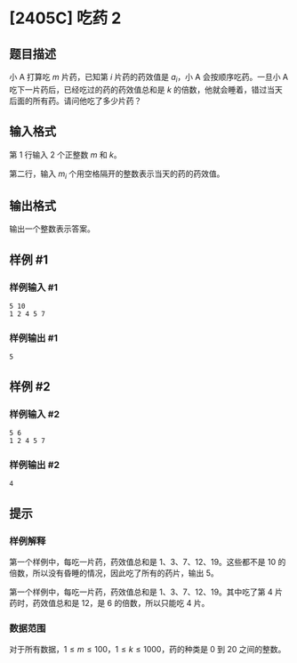 # [2405C] 吃药 2

## 题目描述

小 A 打算吃 $m$ 片药，已知第 $i$ 片药的药效值是 $a_i$，小 A 会按顺序吃药。一旦小 A 吃下一片药后，已经吃过的药的药效值总和是 $k$ 的倍数，他就会睡着，错过当天后面的所有药。请问他吃了多少片药？

## 输入格式

第 $1$ 行输入 $2$ 个正整数 $m$ 和 $k$。

第二行，输入 $m_i$ 个用空格隔开的整数表示当天的药的药效值。

## 输出格式

输出一个整数表示答案。

## 样例 #1

### 样例输入 #1

```
5 10
1 2 4 5 7
```

### 样例输出 #1

```
5
```

## 样例 #2

### 样例输入 #2

```
5 6
1 2 4 5 7
```

### 样例输出 #2

```
4
```

## 提示

### 样例解释

第一个样例中，每吃一片药，药效值总和是 1、3、7、12、19。这些都不是 10 的倍数，所以没有昏睡的情况，因此吃了所有的药片，输出 5。

第一个样例中，每吃一片药，药效值总和是 1、3、7、12、19。其中吃了第 4 片药时，药效值总和是 12，是 6 的倍数，所以只能吃 4 片。


### 数据范围

对于所有数据，$1\leq m\leq 100$，$1\leq k\leq 1000$，药的种类是 $0$ 到 $20$ 之间的整数。